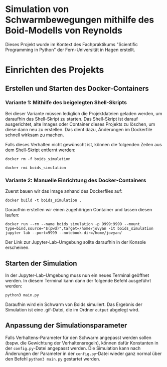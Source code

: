 # Simulation von Schwarmbewegungen mithilfe des Boid-Modells von Reynolds

Dieses Projekt wurde im Kontext des Fachpraktikums "Scientific Programming in Python" der Fern-Universität in Hagen erstellt. 

# Einrichten des Projekts

## Erstellen und Starten des Docker-Containers

### Variante 1: Mithilfe des beigelegten Shell-Skripts

Bei dieser Variante müssen lediglich die Projektdateien geladen werden, um daraufhin das Shell-Skript zu starten.
Das Shell-Skript ist darauf ausgerichtet, alte Images oder Container dieses Projekts zu löschen, um diese dann neu zu erstellen. Das dient dazu, Änderungen im Dockerfile schnell wirksam zu machen.

Falls dieses Verhalten nicht gewünscht ist, können die folgenden Zeilen aus dem Shell-Skript entfernt werden:

```docker rm -f boids_simulation```

```docker rmi boids_simulation```

### Variante 2: Manuelle Einrichtung des Docker-Containers

Zuerst bauen wir das Image anhand des Dockerfiles auf:

```docker build -t boids_simulation .```

Daraufhin erstellen wir einen zugehörigen Container und lassen diesen laufen:

```docker run --rm --name boids_simulation -p 9999:9999 --mount type=bind,source="$(pwd)",target=/home/jovyan -it boids_simulation jupyter lab --port=9999 --notebook-dir=/home/jovyan/```

Der Link zur Jupyter-Lab-Umgebung sollte daraufhin in der Konsole erscheinen. 



## Starten der Simulation

In der Jupyter-Lab-Umgebung muss nun ein neues Terminal geöffnet werden. In diesem Terminal kann dann der folgende Befehl ausgeführt werden:

```python3 main.py```

Daraufhin wird ein Schwarm von Boids simuliert. Das Ergebnis der Simulation ist eine .gif-Datei, die im Ordner ```output``` abgelegt wird.

## Anpassung der Simulationsparameter

Falls Verhaltens-Parameter für den Schwarm angepasst werden sollen (bspw. die Gewichtung der Verhaltensregeln), können dafür Konstanten in der ```config.py```-Datei angepasst werden. Die Simulation kann nach Änderungen der Parameter in der ```config.py```-Datei wieder ganz normal über den Befehl ```python3 main.py``` gestartet werden.
